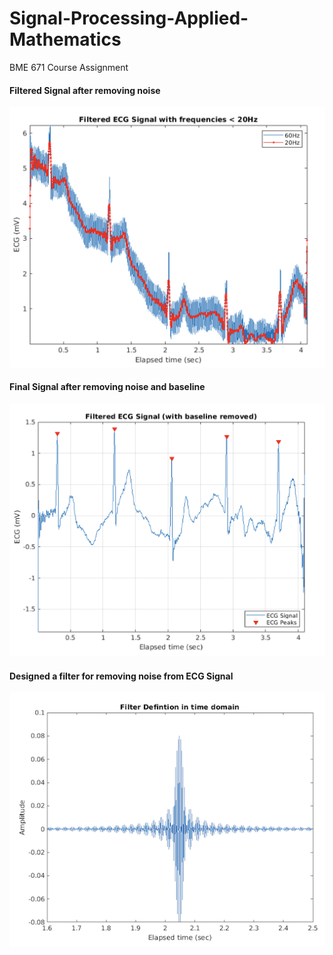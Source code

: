 # Signal-Processing-Applied-Mathematics
BME 671 Course Assignment

#### Filtered Signal after removing noise
![CleanedECGSignal](images/filtered_signal_with_original.png)

#### Final Signal after removing noise and baseline
![CleanedECGSignalNoBaseline](images/filtered_signal_no_baseline.png)

#### Designed a filter for removing noise from ECG Signal
![Filter](images/filter.png)



